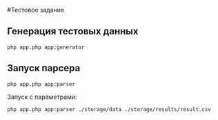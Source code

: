 #Тестовое задание

## Генерация тестовых данных

```
php app.php app:generator
```

## Запуск парсера

```
php app.php app:parser
```
Запуск с параметрами:

```
php app.php app:parser ./storage/data ./storage/results/result.csv
```